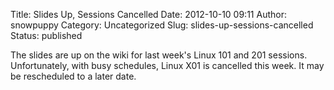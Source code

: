 Title: Slides Up, Sessions Cancelled
Date: 2012-10-10 09:11
Author: snowpuppy
Category: Uncategorized
Slug: slides-up-sessions-cancelled
Status: published

The slides are up on the wiki for last week's Linux 101 and 201
sessions. Unfortunately, with busy schedules, Linux X01 is cancelled
this week. It may be rescheduled to a later date.
